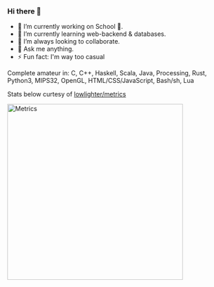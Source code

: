 ### Hi there 👋

- 🔭 I’m currently working on School 🙂.
- 🌱 I’m currently learning web-backend & databases.
- 👯 I’m always looking to collaborate.
- 💬 Ask me anything.
- ⚡ Fun fact: I'm way too casual

Complete amateur in: C, C++, Haskell, Scala, Java, Processing, Rust, Python3, MIPS32, OpenGL, HTML/CSS/JavaScript, Bash/sh, Lua

Stats below curtesy of [lowlighter/metrics](https://github.com/lowlighter/metrics)

<!-- [![WanderLanz's GitHub stats](https://github-readme-stats.vercel.app/api?username=WanderLanz&show_icons=true&theme=great-gatsby)](https://github.com/anuraghazra/github-readme-stats) -->

<!-- <img src="/github-metrics.svg" alt="Metrics" width="100%"> -->
<img align="center" src="/github-metrics.svg" alt="Metrics" width="400">
